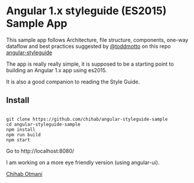 # Angular 1.x styleguide (ES2015) Sample App

This sample app follows Architecture, file structure, components, one-way dataflow and best practices suggested by [@toddmotto](//twitter.com/toddmotto) on this repo [angular-styleguide](//github.com/toddmotto/angular-styleguide)

The app is really really simple, it is supposed to be a starting point to building an Angular 1.x app using es2015.

It is also a good companion to reading the Style Guide.

## Install

```

git clone https://github.com/chihab/angular-styleguide-sample
cd angular-styleguide-sample
npm install
npm run build
npm start

```

Go to http://localhost:8080/

I am working on a more eye friendly version (using angular-ui).

[Chihab Otmani](//chihab.github.io)

